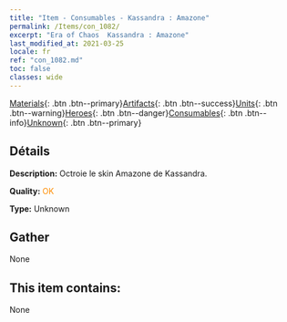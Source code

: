 ```yaml
---
title: "Item - Consumables - Kassandra : Amazone"
permalink: /Items/con_1082/
excerpt: "Era of Chaos  Kassandra : Amazone"
last_modified_at: 2021-03-25
locale: fr
ref: "con_1082.md"
toc: false
classes: wide
---
```

 [Materials](/fr/Items/){: .btn .btn--primary}[Artifacts](/fr/Items/Artifacts/){: .btn .btn--success}[Units](/fr/Items/Units/){: .btn .btn--warning}[Heroes](/fr/Items/Heroes/){: .btn .btn--danger}[Consumables](/fr/Items/Consumables/){: .btn .btn--info}[Unknown](/fr/Items/Unknown/){: .btn .btn--primary}

## Détails
 **Description:** Octroie le skin Amazone de Kassandra.

 **Quality:** <span style="color: #FF8C00">OK</span>

 **Type:** Unknown

## Gather

  None

## This item contains:

  None


